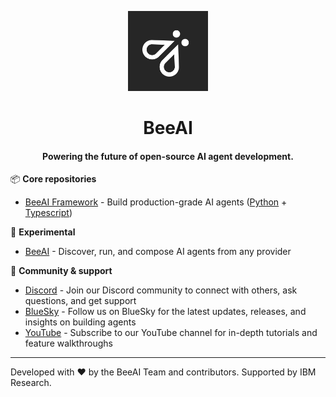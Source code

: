 <p align="center">
    <img alt="Bee Framework logo" src="./logo-dark.svg" height="128">
    <h1 align="center">BeeAI</h1>
</p>

<p align="center">

  <h4 align="center">Powering the future of open-source AI agent development.</h4>
</p>

📦 **Core repositories**
- [BeeAI Framework](https://github.com/i-am-bee/beeai-framework) - Build production-grade AI agents ([Python](https://github.com/i-am-bee/beeai-framework/tree/main/python) + [Typescript](https://github.com/i-am-bee/beeai-framework/tree/main/typescript))

🧪 **Experimental**
- [BeeAI](https://github.com/i-am-bee/beeai) - Discover, run, and compose AI agents from any provider

🤝 **Community & support**
- [Discord](https://discord.com/channels/1309202615556378705/1309202615556378709) - Join our Discord community to connect with others, ask questions, and get support
- [BlueSky](https://bsky.app/profile/beeaiagents.bsky.social) - Follow us on BlueSky for the latest updates, releases, and insights on building agents
- [YouTube](https://www.youtube.com/@BeeAIAgents) - Subscribe to our YouTube channel for in-depth tutorials and feature walkthroughs

---
Developed with ❤️ by the BeeAI Team and contributors. Supported by IBM Research.
